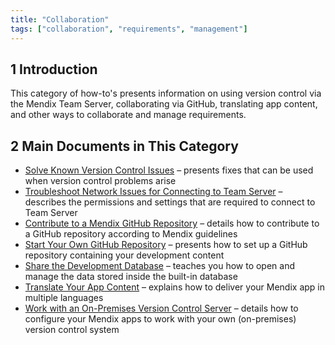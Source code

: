 ```yaml
---
title: "Collaboration"
tags: ["collaboration", "requirements", "management"]
---
```


## 1 Introduction

This category of how-to's presents information on using version control via the Mendix Team Server, collaborating via GitHub, translating app content, and other ways to collaborate and manage requirements.

## 2 Main Documents in This Category

* [Solve Known Version Control Issues](troubleshoot-version-control-issues) –  presents fixes that can be used when version control problems arise
* [Troubleshoot Network Issues for Connecting to Team Server](troubleshoot-network-issues-for-team-server) – describes the permissions and settings that are required to connect to Team Server
* [Contribute to a Mendix GitHub Repository](contribute-to-a-github-repository) – details how to contribute to a GitHub repository according to Mendix guidelines
* [Start Your Own GitHub Repository](starting-your-own-repository) – presents how to set up a GitHub repository containing your development content
* [Share the Development Database](sharing-the-development-database) – teaches you how to open and manage the data stored inside the built-in database
* [Translate Your App Content](translate-your-app-content) – explains how to deliver your Mendix app in multiple languages 
* [Work with an On-Premises Version Control Server](on-premises-svn-howto) – details how to configure your Mendix apps to work with your own (on-premises) version control system

